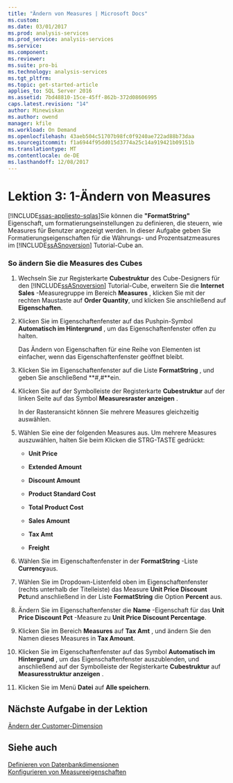 ```yaml
---
title: "Ändern von Measures | Microsoft Docs"
ms.custom: 
ms.date: 03/01/2017
ms.prod: analysis-services
ms.prod_service: analysis-services
ms.service: 
ms.component: 
ms.reviewer: 
ms.suite: pro-bi
ms.technology: analysis-services
ms.tgt_pltfrm: 
ms.topic: get-started-article
applies_to: SQL Server 2016
ms.assetid: 7bd48810-15ce-45ff-862b-372d08606995
caps.latest.revision: "14"
author: Minewiskan
ms.author: owend
manager: kfile
ms.workload: On Demand
ms.openlocfilehash: 43aeb504c51707b98fc0f9240ae722ad88b73daa
ms.sourcegitcommit: f1a6944f95dd015d3774a25c14a919421b09151b
ms.translationtype: MT
ms.contentlocale: de-DE
ms.lasthandoff: 12/08/2017
---
```

# <a name="lesson-3-1---modifying-measures"></a>Lektion 3: 1-Ändern von Measures
[!INCLUDE[ssas-appliesto-sqlas](../includes/ssas-appliesto-sqlas.md)]Sie können die **"FormatString"** Eigenschaft, um formatierungseinstellungen zu definieren, die steuern, wie Measures für Benutzer angezeigt werden. In dieser Aufgabe geben Sie Formatierungseigenschaften für die Währungs- und Prozentsatzmeasures im [!INCLUDE[ssASnoversion](../includes/ssasnoversion-md.md)] Tutorial-Cube an.  
  
### <a name="to-modify-the-measures-of-the-cube"></a>So ändern Sie die Measures des Cubes  
  
1.  Wechseln Sie zur Registerkarte **Cubestruktur** des Cube-Designers für den [!INCLUDE[ssASnoversion](../includes/ssasnoversion-md.md)] Tutorial-Cube, erweitern Sie die **Internet Sales** -Measuregruppe im Bereich **Measures** , klicken Sie mit der rechten Maustaste auf **Order Quantity**, und klicken Sie anschließend auf **Eigenschaften**.  
  
2.  Klicken Sie im Eigenschaftenfenster auf das Pushpin-Symbol **Automatisch im Hintergrund** , um das Eigenschaftenfenster offen zu halten.  
  
    Das Ändern von Eigenschaften für eine Reihe von Elementen ist einfacher, wenn das Eigenschaftenfenster geöffnet bleibt.  
  
3.  Klicken Sie im Eigenschaftenfenster auf die Liste **FormatString** , und geben Sie anschließend **#,#**ein.  
  
4.  Klicken Sie auf der Symbolleiste der Registerkarte **Cubestruktur** auf der linken Seite auf das Symbol **Measuresraster anzeigen** .  
  
    In der Rasteransicht können Sie mehrere Measures gleichzeitig auswählen.  
  
5.  Wählen Sie eine der folgenden Measures aus. Um mehrere Measures auszuwählen, halten Sie beim Klicken die STRG-TASTE gedrückt:  
  
    -   **Unit Price**  
  
    -   **Extended Amount**  
  
    -   **Discount Amount**  
  
    -   **Product Standard Cost**  
  
    -   **Total Product Cost**  
  
    -   **Sales Amount**  
  
    -   **Tax Amt**  
  
    -   **Freight**  
  
6.  Wählen Sie im Eigenschaftenfenster in der **FormatString** -Liste **Currency**aus.  
  
7.  Wählen Sie im Dropdown-Listenfeld oben im Eigenschaftenfenster (rechts unterhalb der Titelleiste) das Measure **Unit Price Discount Pct**und anschließend in der Liste **FormatString** die Option **Percent** aus.  
  
8.  Ändern Sie im Eigenschaftenfenster die **Name** -Eigenschaft für das **Unit Price Discount Pct** -Measure zu **Unit Price Discount Percentage**.  
  
9. Klicken Sie im Bereich **Measures** auf **Tax Amt** , und ändern Sie den Namen dieses Measures in **Tax Amount**.  
  
10. Klicken Sie im Eigenschaftenfenster auf das Symbol **Automatisch im Hintergrund** , um das Eigenschaftenfenster auszublenden, und anschließend auf der Symbolleiste der Registerkarte **Cubestruktur** auf **Measuresstruktur anzeigen** .  
  
11. Klicken Sie im Menü **Datei** auf **Alle speichern**.  
  
## <a name="next-task-in-lesson"></a>Nächste Aufgabe in der Lektion  
[Ändern der Customer-Dimension](../analysis-services/lesson-3-2-modifying-the-customer-dimension.md)  
  
## <a name="see-also"></a>Siehe auch  
[Definieren von Datenbankdimensionen](../analysis-services/multidimensional-models/define-database-dimensions.md)  
[Konfigurieren von Measureeigenschaften](../analysis-services/multidimensional-models/configure-measure-properties.md)  
  
  
  
